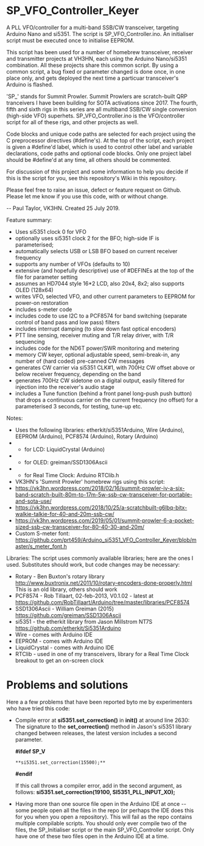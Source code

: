 # SP_VFO_Controller_Keyer
A PLL VFO/controller for a multi-band SSB/CW transceiver, targeting Arduino Nano and si5351. The script is SP_VFO_Controller.ino. An initialiser script must be executed once to initialise EEPROM. 

This script has been used for a number of homebrew transceiver, receiver and transmitter projects at VH3HN, each using the Arduino Nano/si5351 combination.  All these projects share this common script.  By using a common script, a bug fixed or parameter changed is done once, in one place only, and gets deployed the next time a particuar transceiver's Arduino is flashed.  

'SP_' stands for Summit Prowler.  Summit Prowlers are scratch-built QRP tranceivers I have been building for SOTA activations since 2017.  The fourth, fifth and sixth rigs in this series are all multiband SSB/CW single conversion (high-side VFO) superhets.  SP_VFO_Controller.ino is the VFO/controller script for all of these rigs, and other projects as well.    

Code blocks and unique code paths are selected for each project using the C preprocessor directives (#define's). At the top of the script, each project is given a #define'd label, which is used to control other label and variable declarations, code paths and optional code blocks.  Only one project label should be #define'd at any time, all others should be commented.       

For discussion of this project and some information to help you decide if this is the script for you, see this repository's Wiki in this repository.

Please feel free to raise an issue, defect or feature request on Github.  Please let me know if you use this code, with or without change. 

 -- Paul Taylor, VK3HN.  Created 25 July 2019.

Feature summary:
* Uses si5351 clock 0 for VFO 
* optionally uses si5351 clock 2 for the BFO; high-side IF is parameterised; 
* automatically selects USB or LSB BFO based on current receiver frequency
* supports any number of VFOs (defaults to 10)
* extensive (and hopefully descriptive) use of #DEFINEs at the top of the file for parameter setting 
* assumes an HD7044 style 16*2 LCD, also 20x4, 8x2; also supports OLED (128x64)
* writes VFO, selected VFO, and other current parameters to EEPROM for power-on restoration 
* includes s-meter code 
* includes code to use I2C to a PCF8574 for band switching (separate control of band pass and low pass) filters
* includes interrupt damping (to slow down fast optical encoders)
* PTT line sensing, receiver muting and T/R relay driver, with T/R sequencing  
* includes code for the ND6T power/SWR monitoring and metering  
* memory CW keyer, optional adjustable speed, semi-break-in, any number of (hard coded) pre-canned CW messages
* generates CW carrier via si5351 CLK#1, with 700Hz CW offset above or below receiver frequency, depending on the band
* generates 700Hz CW sidetone on a digital output, easily filtered for injection into the receiver's audio stage
* includes a Tune function (behind a front panel long-push push button) that drops a continuous carrier on the current frequency (no offset) for a parameterised 3 seconds, for testing, tune-up etc.   

Notes:
* Uses the following libraries: etherkit/si5351Arduino, Wire (Arduino), EEPROM (Arduino), PCF8574 (Arduino), Rotary (Arduino) 
*  - for LCD: LiquidCrystal (Arduino)
*  - for OLED: greiman/SSD1306Ascii
*  - for Real Time Clock: Arduino RTClib.h
* VK3HN's 'Summit Prowler' homebrew rigs using this script: 
*  https://vk3hn.wordpress.com/2018/02/16/summit-prowler-iv-a-six-band-scratch-built-80m-to-17m-5w-ssb-cw-transceiver-for-portable-and-sota-use/ 
*  https://vk3hn.wordpress.com/2018/10/25/a-scratchbuilt-g6lbq-bitx-walkie-talkie-for-40-and-20m-ssb-cw/ 
*  https://vk3hn.wordpress.com/2019/05/01/summit-prowler-6-a-pocket-sized-ssb-cw-transceiver-for-80-40-30-and-20m/ 
* Custom S-meter font: https://github.com/prt459/Arduino_si5351_VFO_Controller_Keyer/blob/master/s_meter_font.h

Libraries:
The script uses commonly available libraries; here are the ones I used. Substitutes should work, but code changes may be necessary:
* Rotary - Ben Buxton's rotary library  http://www.buxtronix.net/2011/10/rotary-encoders-done-properly.html
           This is an old library, others should work
* PCF8574 - Rob Tillaart, 02-feb-2013, V0.1.02 - latest at https://github.com/RobTillaart/Arduino/tree/master/libraries/PCF8574
* SSD1306Ascii - William Greiman (2015) https://github.com/greiman/SSD1306Ascii 
* si5351 - the etherkit library from Jason Millstrom NT7S https://github.com/etherkit/Si5351Arduino  
* Wire - comes with Arduino IDE
* EEPROM - comes with Arduino IDE
* LiquidCrystal - comes with Arduino IDE
* RTClib - used in one of my transceivers, library for a Real Time Clock breakout to get an on-screen clock

# Problems and solutions 
Here a a few problems that have been reported byto me by experimenters who have tried this code: 
* Compile error at **si5351.set_correction()** in **init()** at around line 2630:
   The signature to the **set_correction()** method in Jason's si5351 library changed between releases, the latest version includes a second parameter.
   
   **#ifdef SP_V**
   
      **si5351.set_correction(15500);**    
   **#endif** 
   
   
   If this call throws a compiler error, add in the second argument, as follows:  **si5351.set_correction(19100, SI5351_PLL_INPUT_XO);**
       
* Having more than one source file open in the Arduino IDE at once -- some people open all the files in the repo (or perhaps the IDE does this for you
   when you open a repository).  This will fail as the repo contains multiple compilable scripts.  You should only ever compile two of the files,
   the SP_Initialiser script or the main SP_VFO_Controller script.  Only have one of these two files open in the Arduino IDE at a time.  
 
